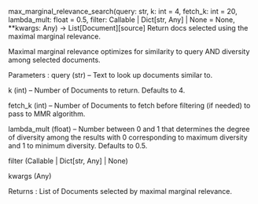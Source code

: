 max_marginal_relevance_search(query: str, k: int = 4, fetch_k: int = 20, lambda_mult: float = 0.5, filter: Callable | Dict[str, Any] | None = None, **kwargs: Any) → List[Document][source]
Return docs selected using the maximal marginal relevance.

Maximal marginal relevance optimizes for similarity to query AND diversity among selected documents.

Parameters
:
query (str) – Text to look up documents similar to.

k (int) – Number of Documents to return. Defaults to 4.

fetch_k (int) – Number of Documents to fetch before filtering (if needed) to pass to MMR algorithm.

lambda_mult (float) – Number between 0 and 1 that determines the degree of diversity among the results with 0 corresponding to maximum diversity and 1 to minimum diversity. Defaults to 0.5.

filter (Callable | Dict[str, Any] | None)

kwargs (Any)

Returns
:
List of Documents selected by maximal marginal relevance.